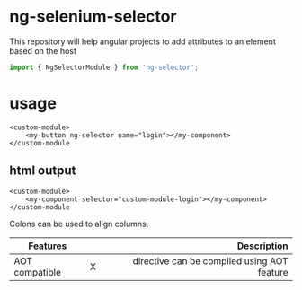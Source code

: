 # ng-selenium-selector
This repository will help angular projects to add attributes to an element based on the host

```javascript
import { NgSelectorModule } from 'ng-selector';
```

# usage

```
<custom-module>
	<my-button ng-selector name="login"></my-component>
</custom-module
```

## html output

```
<custom-module>
	<my-component selector="custom-module-login"></my-component>
</custom-module
```


Colons can be used to align columns.

| Features        |            | Description  |
| ------------- |:-------------:| -----:|
| AOT compatible     | X | directive can be compiled using AOT feature |
